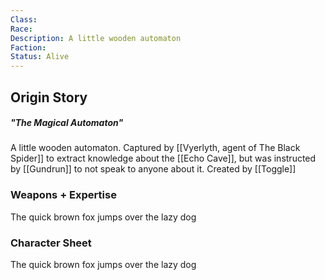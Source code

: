 ```yaml
---
Class: 
Race: 
Description: A little wooden automaton
Faction: 
Status: Alive
---
```

## Origin Story
##### "The Magical Automaton"
A little wooden automaton. Captured by [[Vyerlyth, agent of The Black Spider]] to extract knowledge about the [[Echo Cave]], but was instructed by [[Gundrun]] to not speak to anyone about it. Created by [[Toggle]]

### Weapons + Expertise
The quick brown fox jumps over the lazy dog

### Character Sheet
The quick brown fox jumps over the lazy dog